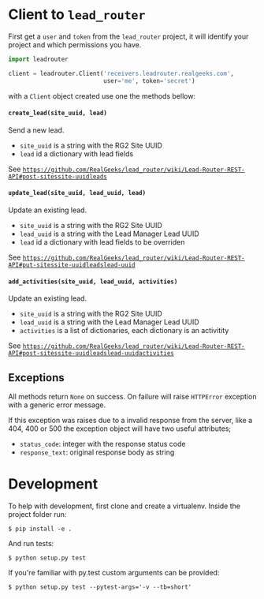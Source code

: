 
# Client to `lead_router`

First get a `user` and `token` from the `lead_router` project, it will
identify your project and which permissions you have.

```python
import leadrouter

client = leadrouter.Client('receivers.leadrouter.realgeeks.com',
                           user='me', token='secret')
```

with a `Client` object created use one the methods bellow:

#### `create_lead(site_uuid, lead)`

Send a new lead.

 - `site_uuid` is a string with the RG2 Site UUID
 - `lead` id a dictionary with lead fields

See [`https://github.com/RealGeeks/lead_router/wiki/Lead-Router-REST-API#post-sitessite-uuidleads`](https://github.com/RealGeeks/lead_router/wiki/Lead-Router-REST-API#post-sitessite-uuidleads)

#### `update_lead(site_uuid, lead_uuid, lead)`

Update an existing lead.

 - `site_uuid` is a string with the RG2 Site UUID
 - `lead_uuid` is a string with the Lead Manager Lead UUID
 - `lead` id a dictionary with lead fields to be overriden

See [`https://github.com/RealGeeks/lead_router/wiki/Lead-Router-REST-API#put-sitessite-uuidleadslead-uuid`](https://github.com/RealGeeks/lead_router/wiki/Lead-Router-REST-API#put-sitessite-uuidleadslead-uuid)

#### `add_activities(site_uuid, lead_uuid, activities)`

Update an existing lead.

 - `site_uuid` is a string with the RG2 Site UUID
 - `lead_uuid` is a string with the Lead Manager Lead UUID
 - `activities` is a list of dictionaries, each dictionary is an activitity

See [`https://github.com/RealGeeks/lead_router/wiki/Lead-Router-REST-API#post-sitessite-uuidleadslead-uuidactivities`](https://github.com/RealGeeks/lead_router/wiki/Lead-Router-REST-API#post-sitessite-uuidleadslead-uuidactivities)

## Exceptions

All methods return `None` on success.  On failure will raise `HTTPError` exception
with a generic error message.

If this exception was raises due to a invalid response from the server, like a 404, 400
or 500 the exception object will have two useful attributes;

 - `status_code`: integer with the response status code
 - `response_text`: original response body as string


# Development

To help with development, first clone and create a virtualenv.  Inside the project folder
run:

    $ pip install -e .

And run tests:

    $ python setup.py test

If you're familiar with py.test custom arguments can be provided:

    $ python setup.py test --pytest-args='-v --tb=short' 
